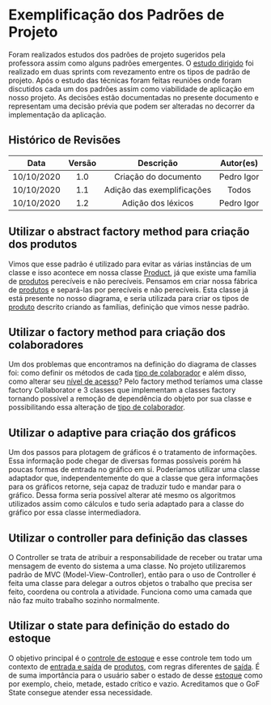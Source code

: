 # Exemplificação dos Padrões de Projeto

Foram realizados estudos dos padrões de projeto sugeridos pela professora assim como alguns padrões emergentes. O [estudo dirigido](Project/EstudoDirigido.md) foi realizado em duas sprints com revezamento entre os tipos de padrão de projeto. Após o estudo das técnicas foram feitas reuniões onde foram discutidos cada um dos padrões assim como viabilidade de aplicação em nosso projeto. As decisões estão documentadas no presente documento e representam uma decisão prévia que podem ser alteradas no decorrer da implementação da aplicação.

## Histórico de Revisões

|    Data    | Versão |                     Descrição                      |    Autor(es)     |
| :--------: | :----: | :------------------------------------------------: | :--------------: |
| 10/10/2020 |  1.0   |                Criação do documento                |    Pedro Igor    |
| 10/10/2020 |  1.1   |                Adição das exemplificações          |       Todos      | 
| 10/10/2020 |  1.2   |                Adição dos léxicos                  |    Pedro Igor    |

## Utilizar o abstract factory method para criação dos produtos
Vimos que esse padrão é utilizado para evitar as várias instâncias de um classe e isso acontece em nossa classe [Product](Modeling/objeto.md?id=Produto), já que existe uma família de [produtos](Modeling/objeto.md?id=Produto) perecíveis e não perecíveis. Pensamos em criar nossa fábrica de [produtos](Modeling/objeto.md?id=Produto) e separá-las por perecíveis e não perecíveis. Esta classe já está presente no nosso diagrama, e seria utilizada para criar os tipos de [produto](Modeling/objeto.md?id=Produto) descrito criando as famílias, definição que vimos nesse padrão.

## Utilizar o factory method para criação dos colaboradores
Um dos problemas que encontramos na definição do diagrama de classes foi: como definir os métodos de cada [tipo de colaborador](Modeling/objeto.md?id=papéis-dos-colaboradores) e além disso, como alterar seu [nível de acesso](Modeling/objeto.md?id=papéis-dos-colaboradores)? Pelo factory method teríamos uma classe factory Collaborator e 3 classes que implementam a classes factory tornando possível a remoção de dependência do objeto por sua classe e possibilitando essa alteração de [tipo de colaborador](Modeling/objeto.md?id=papéis-dos-colaboradores).

## Utilizar o adaptive para criação dos gráficos
Um dos passos para plotagem de gráficos é o tratamento de informações. Essa informação pode chegar de diversas formas possíveis porém há poucas formas de entrada no gráfico em si. Poderíamos utilizar uma classe adaptador que, independentemente do que a classe que gera informações para os gráficos retorne, seja capaz de traduzir tudo e mandar para o gráfico. Dessa forma seria possível alterar até mesmo os algoritmos utilizados assim como cálculos e tudo seria adaptado para a classe do gráfico por essa classe intermediadora.

## Utilizar o controller para definição das classes
O Controller se trata de atribuir a responsabilidade de receber ou tratar uma mensagem de evento do sistema a uma classe. No projeto utilizaremos padrão de MVC (Model-View-Controller), então para o uso de Controller é feita uma classe para delegar a outros objetos o trabalho que precisa ser feito, coordena ou controla a atividade. Funciona como uma camada que não faz muito trabalho sozinho normalmente.

## Utilizar o state para definição do estado do estoque
O objetivo principal é o [controle de estoque](Modeling/verbo?id=controle-de-estoque) e esse controle tem todo um contexto de [entrada e saída](Modeling/verbo?id=fluxo) de [produtos](Modeling/objeto.md?id=Produto), com regras diferentes de [saída](Modeling/verbo?id=baixa-em-produto). É de suma importância para o usuário saber o estado de desse [estoque](Modeling/objeto.md?id=estoque) como por exemplo, cheio, metade, estado crítico e vazio. Acreditamos que o GoF State consegue atender essa necessidade.